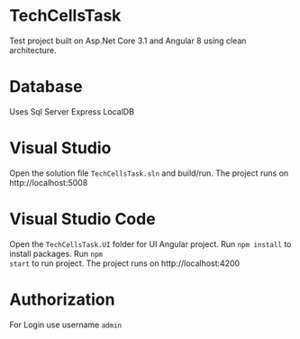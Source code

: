 # TechCellsTask
Test project built on Asp.Net Core 3.1 and Angular 8 using clean architecture.

# Database
Uses Sql Server Express LocalDB

# Visual Studio
Open the solution file <code>TechCellsTask.sln</code> and build/run. The project runs on http://localhost:5008

# Visual Studio Code
Open the <code>TechCellsTask.UI</code> folder for UI Angular project.
Run <code>npm install</code> to install packages.
Run <code>npm start</code> to run project.
The project runs on http://localhost:4200

# Authorization
For Login use username <code>admin</code>
